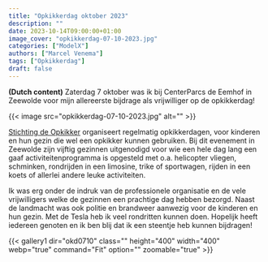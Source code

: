 ```yaml
---
title: "Opkikkerdag oktober 2023"
description: ""
date: 2023-10-14T09:00:00+01:00
image_cover: "opkikkerdag-07-10-2023.jpg"
categories: ["ModelX"]
authors: ["Marcel Venema"] 
tags: ["Opkikkerdag"]
draft: false
---
```


**(Dutch content)** Zaterdag 7 oktober was ik bij CenterParcs de Eemhof in Zeewolde voor mijn allereerste bijdrage als vrijwilliger op de opkikkerdag!

<!--more-->

{{< image src="opkikkerdag-07-10-2023.jpg" alt="" >}}

[Stichting de Opkikker](https://opkikker.nl) organiseert regelmatig opkikkerdagen, voor kinderen en hun gezin die wel een opkikker kunnen gebruiken. Bij dit evenement in Zeewolde zijn vijftig gezinnen uitgenodigd voor wie een hele dag lang een gaaf activiteitenprogramma is opgesteld met o.a. helicopter vliegen, schminken, rondrijden in een limosine, trike of sportwagen, rijden in een koets of allerlei andere leuke activiteiten.

Ik was erg onder de indruk van de professionele organisatie en de vele vrijwilligers welke de gezinnen een prachtige dag hebben bezorgd. Naast de landmacht was ook politie en brandweer aanwezig voor de kinderen en hun gezin. Met de Tesla heb ik veel rondritten kunnen doen. Hopelijk heeft iedereen genoten en ik ben blij dat ik een steentje heb kunnen bijdragen! 

{{< gallery1 dir="okd0710" class="" height="400" width="400" webp="true" command="Fit" option="" zoomable="true" >}}

&nbsp;
